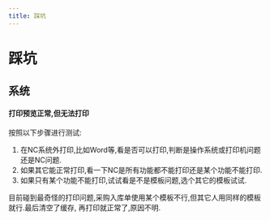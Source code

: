 ```yaml
---
title: 踩坑
---
```


# 踩坑

## 系统

#### 打印预览正常,但无法打印

按照以下步骤进行测试:

1. 在NC系统外打印,比如Word等,看是否可以打印,判断是操作系统或打印机问题还是NC问题.
2. 如果其它能正常打印,看一下NC是所有功能都不能打印还是某个功能不能打印.
3. 如果只有某个功能不能打印,试试看是不是模板问题,选个其它的模板试试.

目前碰到最奇怪的打印问题,采购入库单使用某个模板不行,但其它人用同样的模板就行.最后清空了缓存,
再打印就正常了,原因不明.